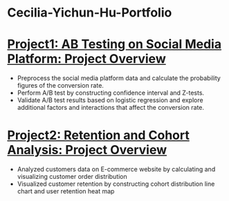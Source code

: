 # Cecilia-Yichun-Hu-Portfolio

# [Project1: AB Testing on Social Media Platform: Project Overview](https://github.com/yih244/AB-Testing-)                                                         
* Preprocess the  social media platform data and calculate the probability figures of the conversion rate.
* Perform A/B test by constructing confidence interval and Z-tests.
* Validate A/B test results based on logistic regression and explore additional factors and interactions that affect the conversion rate.

# [Project2: Retention and Cohort Analysis: Project Overview](https://github.com/yih244/Retention-and-Cohort-Analysis)   
*	Analyzed customers data on E-commerce website by calculating and visualizing customer order distribution
*	Visualized customer retention by constructing cohort distribution line chart and user retention heat map
